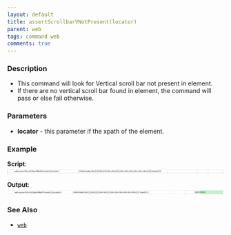 ```yaml
---
layout: default
title: assertScrollbarVNotPresent(locator)
parent: web
tags: command web
comments: true
---
```


### Description

- This command will look for Vertical scroll bar not present in element.
- If there are no vertical scroll bar found in element, the command will pass or else fail otherwise.

### Parameters

- **locator** - this parameter if the xpath of the element.

### Example

**Script**:<br/>
![](image/assertScrollbarVNotPresent_01.png)

**Output**:<br/>
![](image/assertScrollbarVNotPresent_02.png)

### See Also

- [`web`](index.html)